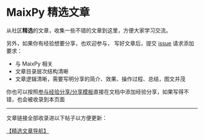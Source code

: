 MaixPy 精选文章
===========


从社区**精选**的文章，收集一些不错的文章到这里，方便大家学习交流。

另外，如果你有经验想要分享，也欢迎参与， 写好文章后，提交 [issue](https://github.com/sipeed/MaixPy_DOC/issues) 请求添加
要求：
* 与 MaixPy 相关
* 文章目录层次结构清晰
* 文章逻辑清晰，需要写明分享的简介、效果、操作过程、总结，图文并茂

你也可以按照[参与经验分享/分享模板](../share/my_share/README.md)直接在文档中添加经验分享，如果写得不错，也会被收录到本页面

-----------

文章链接全部收录进以下帖子以方便更新：

[【精选文章导航】](https://cn.bbs.sipeed.com/d/481)

